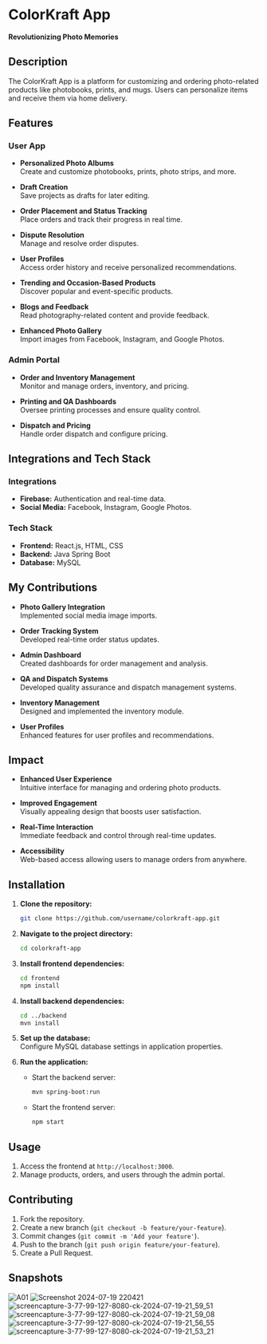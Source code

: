 # ColorKraft App

**Revolutionizing Photo Memories**

## Description

The ColorKraft App is a platform for customizing and ordering photo-related products like photobooks, prints, and mugs. Users can personalize items and receive them via home delivery.

## Features

### User App

- **Personalized Photo Albums**  
  Create and customize photobooks, prints, photo strips, and more.

- **Draft Creation**  
  Save projects as drafts for later editing.

- **Order Placement and Status Tracking**  
  Place orders and track their progress in real time.

- **Dispute Resolution**  
  Manage and resolve order disputes.

- **User Profiles**  
  Access order history and receive personalized recommendations.

- **Trending and Occasion-Based Products**  
  Discover popular and event-specific products.

- **Blogs and Feedback**  
  Read photography-related content and provide feedback.

- **Enhanced Photo Gallery**  
  Import images from Facebook, Instagram, and Google Photos.

### Admin Portal

- **Order and Inventory Management**  
  Monitor and manage orders, inventory, and pricing.

- **Printing and QA Dashboards**  
  Oversee printing processes and ensure quality control.

- **Dispatch and Pricing**  
  Handle order dispatch and configure pricing.

## Integrations and Tech Stack

### Integrations

- **Firebase:** Authentication and real-time data.
- **Social Media:** Facebook, Instagram, Google Photos.

### Tech Stack

- **Frontend:** React.js, HTML, CSS
- **Backend:** Java Spring Boot
- **Database:** MySQL

## My Contributions

- **Photo Gallery Integration**  
  Implemented social media image imports.

- **Order Tracking System**  
  Developed real-time order status updates.

- **Admin Dashboard**  
  Created dashboards for order management and analysis.

- **QA and Dispatch Systems**  
  Developed quality assurance and dispatch management systems.

- **Inventory Management**  
  Designed and implemented the inventory module.

- **User Profiles**  
  Enhanced features for user profiles and recommendations.

## Impact

- **Enhanced User Experience**  
  Intuitive interface for managing and ordering photo products.

- **Improved Engagement**  
  Visually appealing design that boosts user satisfaction.

- **Real-Time Interaction**  
  Immediate feedback and control through real-time updates.

- **Accessibility**  
  Web-based access allowing users to manage orders from anywhere.

## Installation

1. **Clone the repository:**
   ```sh
   git clone https://github.com/username/colorkraft-app.git
   ```

2. **Navigate to the project directory:**
   ```sh
   cd colorkraft-app
   ```

3. **Install frontend dependencies:**
   ```sh
   cd frontend
   npm install
   ```

4. **Install backend dependencies:**
   ```sh
   cd ../backend
   mvn install
   ```

5. **Set up the database:**  
   Configure MySQL database settings in application properties.

6. **Run the application:**
   - Start the backend server:
     ```sh
     mvn spring-boot:run
     ```
   - Start the frontend server:
     ```sh
     npm start
     ```

## Usage

1. Access the frontend at `http://localhost:3000`.
2. Manage products, orders, and users through the admin portal.

## Contributing

1. Fork the repository.
2. Create a new branch (`git checkout -b feature/your-feature`).
3. Commit changes (`git commit -m 'Add your feature'`).
4. Push to the branch (`git push origin feature/your-feature`).
5. Create a Pull Request.

## Snapshots
![A01](https://github.com/user-attachments/assets/35ceb09f-eb5a-446e-bfa7-a132409beee2)
![Screenshot 2024-07-19 220421](https://github.com/user-attachments/assets/5b0277e0-ec3a-4e05-84a9-810e3d8caaf0)
![screencapture-3-77-99-127-8080-ck-2024-07-19-21_59_51](https://github.com/user-attachments/assets/175fa239-ef88-4bba-982a-8a118dd5293e)
![screencapture-3-77-99-127-8080-ck-2024-07-19-21_59_08](https://github.com/user-attachments/assets/aa1416c3-efc3-4878-807a-f8c4d8c5c36c)
![screencapture-3-77-99-127-8080-ck-2024-07-19-21_56_55](https://github.com/user-attachments/assets/97dab427-d66f-430b-887f-5ddc32523dc4)
![screencapture-3-77-99-127-8080-ck-2024-07-19-21_53_21](https://github.com/user-attachments/assets/876333ab-4949-4976-a639-da763d2d239e)

